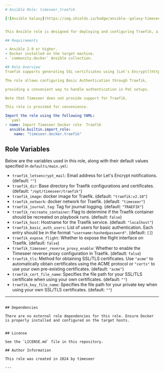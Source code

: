 ```yaml
---
# Ansible Role: timeseer_traefik

[![Ansible Galaxy](https://img.shields.io/badge/ansible--galaxy-timeseer_traefik-yellow.svg)](https://galaxy.ansible.com/user/timeseer_reverse_proxy)


This Ansible role is designed for deploying and configuring Traefik, a modern HTTP reverse proxy and load balancer, with a focus on integrating Let's Encrypt for SSL/TLS certificates. It includes tasks for checking prerequisites, preparing directories, basic authentication, templating configuration files, and running Traefik in a Docker container.

## Requirements

- Ansible 2.9 or higher.
- Docker installed on the target machine.
- `community.docker` Ansible collection.

## Role Overview
Traefik supports generating SSL certificates using [Let's Encrypt](https://letsencrypt.org/).

The role allows configuring Basic Authentication through Traefik,

providing a convenient way to handle authentication in PoC setups.

Note that Timeseer does not provide support for Traefik.

This role is provided for convenience.

Import the role using the following YAML:
```yaml
- name: Import Timeseer Docker role  Traefik
  ansible.builtin.import_role:
    name: "timeseer.docker.traefik"
```
## Role Variables

Below are the variables used in this role, along with their default values specified in `defaults/main.yml`:

- `traefik_letsencrypt_mail`: Email address for Let's Encrypt notifications. (default: `""`)
- `traefik_dir`: Base directory for Traefik configurations and certificates. (default: `"/opt/timeseer/traefik"`)
- `traefik_image`: docker image for Traefik. (default: `"traefik:v2.10"`)
- `traefik_network`: docker network for Traefik. (default: `"timeseer"`)
- `traefik_journal_tag`: Tag for journal logging. (default: `"TRAEFIK"`)
- `traefik_recreate_container`: Flag to determine if the Traefik container should be recreated on playbook runs. (default: `false`)
- `traefik_host`: Hostname for the Traefik service. (default: `"localhost"`)
- `traefik_basic_auth_users`: List of users for basic authentication. Each entry should be in the format `"username:hashedpassword"`. (default: `[]`)
- `traefik_expose_flight`: Whether to expose the flight interface on Traefik. (default: `false`)
- `traefik_timeseer_reverse_proxy_enable`: Whether to enable the Timeseer reverse proxy configuration in Traefik. (default: `false`)
- `traefik_tls`: Method for obtaining SSL/TLS certificates. Use `"acme"` to automatically obtain certificates using the ACME protocol or `"certs"` to use your own pre-existing certificates. (default: `"acme"`)
- `traefik_cert_file_name`: Specifies the file path for your SSL/TLS certificate when using your own certificates. (default: `""`)
- `traefik_key_file_name`: Specifies the file path for your private key when using your own SSL/TLS certificates. (default: `""`)
--- 
```

## Dependencies

There are no external role dependencies for this role. Ensure Docker is properly installed and configured on the target hosts.


## License

See the `LICENSE.md` file in this repository.

## Author Information

This role was created in 2024 by timeseer

---

